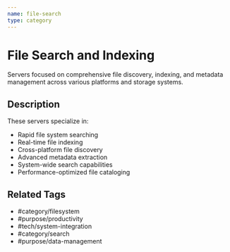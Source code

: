 ```yaml
---
name: file-search
type: category
---
```


# File Search and Indexing

Servers focused on comprehensive file discovery, indexing, and metadata management across various platforms and storage systems.

## Description

These servers specialize in:

- Rapid file system searching
- Real-time file indexing
- Cross-platform file discovery
- Advanced metadata extraction
- System-wide search capabilities
- Performance-optimized file cataloging

## Related Tags

- #category/filesystem
- #purpose/productivity
- #tech/system-integration
- #category/search
- #purpose/data-management
